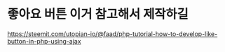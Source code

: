 # 좋아요 버튼 이거 참고해서 제작하길


https://steemit.com/utopian-io/@faad/php-tutorial-how-to-develop-like-button-in-php-using-ajax